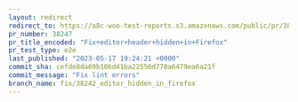 ```yaml
---
layout: redirect
redirect_to: https://a8c-woo-test-reports.s3.amazonaws.com/public/pr/38247/e2e/index.html
pr_number: 38247
pr_title_encoded: "Fix+editor+header+hidden+in+Firefox"
pr_test_type: e2e
last_published: "2023-05-17 19:24:21 +0000"
commit_sha: cefde8da69b106d41ba22550d778a6479ea6a21f
commit_message: "Fix lint errors"
branch_name: fix/38242_editor_hidden_in_firefox
---
```

